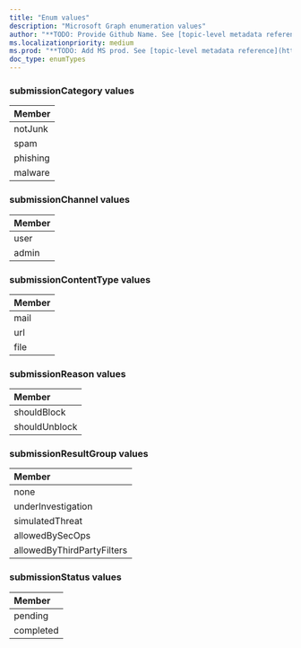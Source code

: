 ```yaml
---
title: "Enum values"
description: "Microsoft Graph enumeration values"
author: "**TODO: Provide Github Name. See [topic-level metadata reference](https://msgo.azurewebsites.net/add/document/guidelines/metadata.html#topic-level-metadata)**"
ms.localizationpriority: medium
ms.prod: "**TODO: Add MS prod. See [topic-level metadata reference](https://msgo.azurewebsites.net/add/document/guidelines/metadata.html#topic-level-metadata)**"
doc_type: enumTypes
---
```


### submissionCategory values 



|Member|
|:---|
|notJunk|
|spam|
|phishing|
|malware|

### submissionChannel values 



|Member|
|:---|
|user|
|admin|

### submissionContentType values 



|Member|
|:---|
|mail|
|url|
|file|

### submissionReason values 



|Member|
|:---|
|shouldBlock|
|shouldUnblock|

### submissionResultGroup values 



|Member|
|:---|
|none|
|underInvestigation|
|simulatedThreat|
|allowedBySecOps|
|allowedByThirdPartyFilters|

### submissionStatus values 



|Member|
|:---|
|pending|
|completed|

